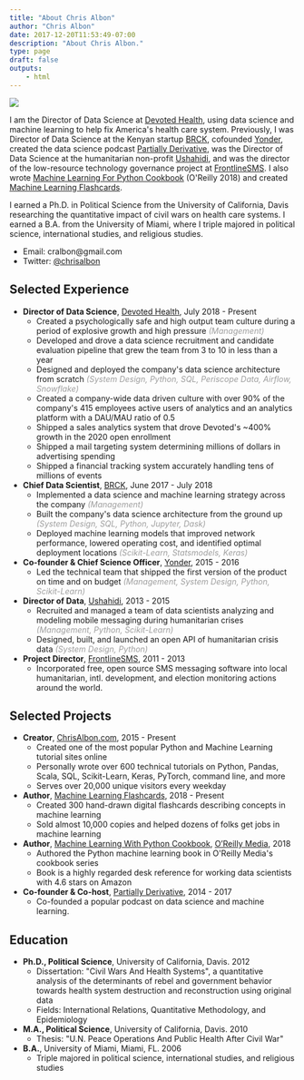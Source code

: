 ```yaml
---
title: "About Chris Albon"
author: "Chris Albon"
date: 2017-12-20T11:53:49-07:00
description: "About Chris Albon."
type: page
draft: false
outputs:
    - html
---
```



<img src="chris_albon_banner.jpg"></img>

I am the Director of Data Science at [Devoted Health](http://www.devoted.com/), using data science and machine learning to help fix America's health care system. Previously, I was Director of Data Science at the Kenyan startup [BRCK](https://www.brck.com/), cofounded [Yonder](http://www.Yonder.co), created the data science podcast [Partially Derivative](http://www.partiallyderivative.com), was the Director of Data Science at the humanitarian non-profit [Ushahidi](http://www.ushahidi.com), and was the director of the low-resource technology governance project at [FrontlineSMS](http://www.frontlinesms.com). I also wrote [Machine Learning For Python Cookbook](https://www.amazon.com/Machine-Learning-Python-Cookbook-Preprocessing/dp/1491989386) (O'Reilly 2018) and created [Machine Learning Flashcards](https://machinelearningflashcards.com/).

I earned a Ph.D. in Political Science from the University of California, Davis researching the quantitative impact of civil wars on health care systems. I earned a B.A. from the University of Miami, where I triple majored in political science, international studies, and religious studies.

-   Email: &#099;&#114;&#097;&#108;&#098;&#111;&#110;&#064;&#103;&#109;&#097;&#105;&#108;&#046;&#099;&#111;&#109;
-   Twitter: [@chrisalbon](https://twitter.com/chrisalbon)

## Selected Experience

-   **Director of Data Science**, [Devoted Health](http://www.devoted.com/), July 2018 - Present
    - Created a psychologically safe and high output team culture during a period of explosive growth and high pressure <span style="color: #9e9e9e;">_(Management)_</span>
    - Developed and drove a data science recruitment and candidate evaluation pipeline that grew the team from 3 to 10 in less than a year
    - Designed and deployed the company's data science architecture from scratch <span style="color: #9e9e9e;">_(System Design, Python, SQL, Periscope Data, Airflow, Snowflake)_</span>
    - Created a company-wide data driven culture with over 90% of the company's 415 employees active users of analytics and an analytics platform with a DAU/MAU ratio of 0.5
    - Shipped a sales analytics system that drove Devoted's ~400% growth in the 2020 open enrollment
    - Shipped a mail targeting system determining millions of dollars in advertising spending
    - Shipped a financial tracking system accurately handling tens of millions of events
-   **Chief Data Scientist**, [BRCK](https://www.brck.com/), June 2017 - July 2018
    - Implemented a data science and machine learning strategy across the company <span style="color: #9e9e9e;">_(Management)_</span>
    - Built the company's data science architecture from the ground up <span style="color: #9e9e9e;">_(System Design, SQL, Python, Jupyter, Dask)_</span>
    - Deployed machine learning models that improved network performance, lowered operating cost, and identified optimal deployment locations <span style="color: #9e9e9e;">_(Scikit-Learn, Statsmodels, Keras)_</span>
-   **Co-founder & Chief Science Officer**, [Yonder](https://www.yonder.co/), 2015 - 2016
    - Led the technical team that shipped the first version of the product on time and on budget <span style="color: #9e9e9e;">_(Management, System Design, Python, Scikit-Learn)_</span>
-   **Director of Data**, [Ushahidi](http://www.ushahidi.com), 2013 - 2015
    - Recruited and managed a team of data scientists analyzing and modeling mobile messaging during humanitarian crises <span style="color: #9e9e9e;">_(Management, Python, Scikit-Learn)_
    - Designed, built, and launched an open API of humanitarian crisis data <span style="color: #9e9e9e;">_(System Design, Python)_</span>
-   **Project Director**, [FrontlineSMS](http://www.frontlinesms.com), 2011 - 2013
    - Incorporated free, open source SMS messaging software into local humanitarian, intl. development, and election monitoring actions around the world.

## Selected Projects
-   **Creator**, [ChrisAlbon.com](https://chrisalbon.com), 2015 - Present
    - Created one of the most popular Python and Machine Learning tutorial sites online
    - Personally wrote over 600 technical tutorials on Python, Pandas, Scala, SQL, Scikit-Learn, Keras, PyTorch, command line, and more
    - Serves over 20,000 unique visitors every weekday
-   **Author**, [Machine Learning Flashcards](http://machinelearningflashcards.com/), 2018 - Present
    - Created 300 hand-drawn digital flashcards describing concepts in machine learning
    - Sold almost 10,000 copies and helped dozens of folks get jobs in machine learning
-   **Author**, [Machine Learning With Python Cookbook](https://amzn.to/2HwnWty), [O’Reilly Media](https://www.oreilly.com/), 2018
    - Authored the Python machine learning book in O'Reilly Media's cookbook series
    - Book is a highly regarded desk reference for working data scientists with 4.6 stars on Amazon
-   **Co-founder & Co-host**, [Partially Derivative](http://www.partiallyderivative.com), 2014 - 2017
    -   Co-founded a popular podcast on data science and machine learning.

## Education

-   **Ph.D., Political Science**, University of California, Davis. 2012
    -   Dissertation: "Civil Wars And Health Systems", a quantitative analysis of the determinants of rebel and government behavior towards health system destruction and reconstruction using original data
    -   Fields: International Relations, Quantitative Methodology, and Epidemiology
-   **M.A., Political Science**, University of California, Davis. 2010
    -   Thesis: "U.N. Peace Operations And Public Health After Civil War"
-   **B.A.**, University of Miami, Miami, FL. 2006
    -   Triple majored in political science, international studies, and religious studies